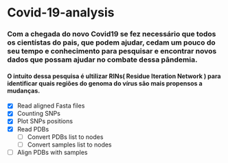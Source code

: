# Covid-19-analysis
### Com a chegada do novo Covid19 se fez necessário que todos os cientístas do pais, que podem ajudar, cedam um pouco do seu tempo e conhecimento para pesquisar e encontrar novos dados que possam ajudar no combate dessa pândemia. 
#### O intuito dessa pesquisa é ultilizar RINs( Residue Iteration Network ) para identificar quais regiões do genoma do vírus são mais propensos a mudanças.

 - [X] Read aligned Fasta files
 - [X] Counting SNPs
 - [X] Plot SNPs positions
 - [X] Read PDBs
     - [ ] Convert PDBs list to nodes
     - [ ] Convert samples list to nodes
 - [ ] Align PDBs with samples

